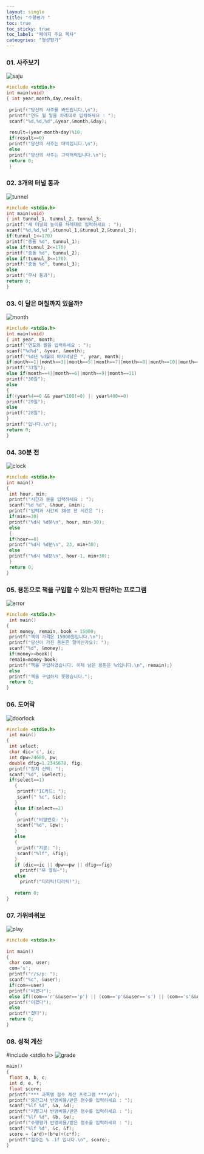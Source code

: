 ```yaml
---
layout: single
title: "수행평가 "
toc: true
toc_sticky: true
toc_label: "페이지 주요 목차"
cateogries: "형성평가"
---
```


### 01. 사주보기
![saju](/assets/images/saju.jpg)
~~~c
#include <stdio.h> 
int main(void) 
{ int year,month,day,result; 
  
 printf("당신의 사주를 봐드립니다.\n"); 
 printf("연도 월 일을 차례대로 입력하세요 : "); 
 scanf("%d,%d,%d",&year,&month,&day); 
  
 result=(year-month+day)%10; 
 if(result==0) 
 printf("당신의 사주는 대박입니다.\n");
 else 
 printf("당신의 사주는 그럭저럭입니다.\n"); 
 return 0; 
 }
 ~~~ 
 
 
### 02. 3개의 터널 통과
![tunnel](/assets/images/tunnel.jpg)
~~~c
#include <stdio.h>
int main(void)
{ int tunnul_1, tunnul_2, tunnul_3;
printf("세 터널의 높이를 차례대로 입력하세요 : ");
scanf("%d,%d,%d",&tunnul_1,&tunnul_2,&tunnul_3);
if(tunnul_1<=170)
printf("충돌 %d", tunnul_1);
else if(tunnul_2<=170)
printf("충돌 %d", tunnul_2);
else if(tunnul_3<=170)
printf("충돌 %d", tunnul_3);
else
printf("무사 통과");
return 0;
}
~~~

### 03. 이 달은 며칠까지 있을까?
![month](/assets/images/month.jpg)
~~~c
#include <stdio.h>
int main(void)
{ int year, month;
printf("연도와 월을 입력하세요 : ");
scanf("%d%d", &year, &month);
printf("%d년 %d월의 마지막날은 ", year, month);
if(month==1||month==3||month==5||month==7||month==8||month==10||month==12)
printf("31일");
else if(month==4||month==6||month==9||month==11)
printf("30일");
else
{
if((year%4==0 && year%100!=0) || year%400==0)
printf("29일");
else
printf("28일");
}
printf("입니다.\n");
return 0;
}
~~~

### 04. 30분 전 
![clock](/assets/images/clock.PNG)
~~~c
#include <stdio.h>
int main()
{
 int hour, min;
 printf("시간과 분을 입력하세요 : ");
 scanf("%d %d", &hour, &min);
 printf("입력과 시간의 30분 전 시간은 ");
 if(min>=30)
 printf("%d시 %d분\n", hour, min-30);
 else
 {
 if(hour==0)
 printf("%d시 %d분\n", 23, min+30);
 else
 printf("%d시 %d분\n", hour-1, min+30);
 }
 return 0;
}
~~~

### 05. 용돈으로 책을 구입할 수 있는지 판단하는 프로그램
![error](/assets/images/error.PNG)
~~~c
#include <stdio.h>
 int main()
{
 int money, remain, book = 15000;
 printf("책의 가격은 15000원입니다.\n");
 printf("당신이 가진 용돈은 얼마인가요?: ");
 scanf("%d", &money);
 if(money>=book){
 remain=money-book;
 printf("책을 구입하였습니다. 이제 남은 용돈은 %d입니다.\n", remain);}
 else
 printf("책을 구입하지 못했습니다.");
 return 0;
}
~~~

### 06. 도어락
![doorlock](/assets/images/doorlock.PNG)
~~~c
#include <stdio.h>
 int main()
{
 int select;
 char dic='c', ic;
 int dpw=24680, pw;
 double dfig=1.2345678, fig;
 printf("장치 선택: ");
 scanf("%d", &select);
 if(select==1)
   {
    printf("IC카드: ");
    scanf(" %c", &ic);
   }
   else if(select==2)
   {
    printf("비밀번호: ");
    scanf("%d", &pw);
   }
   else
   {
    printf("지문: ");
    scanf("%lf", &fig);
   }
   if (dic==ic || dpw==pw || dfig==fig)
     printf("문 열림~");
   else
     printf("디리릭!디리릭!");
  
   return 0;
}
~~~

### 07. 가위바위보
![play](/assets/images/play.PNG)
~~~c
#include <stdio.h>
 
int main()
{
 char com, user;
 com='s';
 printf("r/s/p: ");
 scanf("%c", &user);
 if(com==user)
 printf("비겼다");
 else if((com=='r'&&user=='p') || (com=='p'&&user=='s') || (com=='s'&&user=='r'))
 printf("이겼다");
 else
 printf("졌다");
 return 0;
}
~~~

### 08. 성적 계산
#include <stdio.h>
![grade](/assets/images/grade.PNG)
~~~c
main()
{
 float a, b, c;
 int d, e, f;
 float score;
 printf("*** 과목별 점수 계산 프로그램 ***\n");
 printf("중간고사 반영비율/받은 점수를 입력하세요 : ");
 scanf("%lf %d", &a, &d);
 printf("기말고사 반영비율/받은 점수를 입력하세요 : ");
 scanf("%lf %d", &b, &e);
 printf("수행평가 반영비율/받은 점수를 입력하세요 : ");
 scanf("%lf %d", &c, &f);
 score = (a*d)+(b*e)+(c*f);
 printf("점수는 % .1f 입니다.\n", score);
}
~~~
